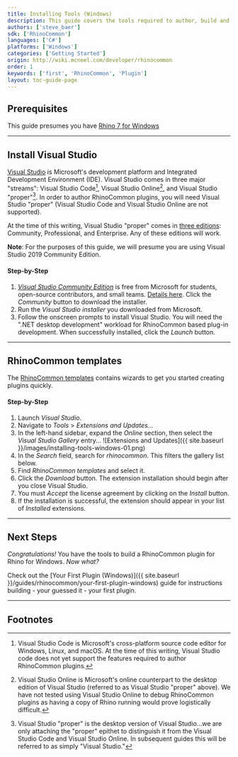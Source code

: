 ```yaml
---
title: Installing Tools (Windows)
description: This guide covers the tools required to author, build and debug Rhino plugins on Windows.
authors: ['steve_baer']
sdk: ['RhinoCommon']
languages: ['C#']
platforms: ['Windows']
categories: ['Getting Started']
origin: http://wiki.mcneel.com/developer/rhinocommon
order: 1
keywords: ['first', 'RhinoCommon', 'Plugin']
layout: toc-guide-page
---
```



## Prerequisites

This guide presumes you have [Rhino 7 for Windows](http://www.rhino3d.com/download)

---

## Install Visual Studio

[Visual Studio](https://www.visualstudio.com/en-us/visual-studio-homepage-vs.aspx) is Microsoft's development platform and Integrated Development Environment (IDE).  Visual Studio comes in three major "streams": Visual Studio Code[^1], Visual Studio Online[^2], and Visual Studio "proper"[^3].  In order to author RhinoCommon plugins, you will need Visual Studio "proper" (Visual Studio Code and Visual Studio Online are not supported).

At the time of this writing, Visual Studio "proper" comes in [three editions](https://www.visualstudio.com/vs-2015-product-editions): Community, Professional, and Enterprise.  Any of these editions will work.

**Note**: For the purposes of this guide, we will presume you are using Visual Studio 2019 Community Edition.

#### Step-by-Step

1. *[Visual Studio Community Edition](https://visualstudio.microsoft.com/vs/)* is free from Microsoft for students, open-source contributors, and small teams. [Details here](https://www.visualstudio.com/en-us/support/legal/mt171547).  Click the *Community* button to download the installer.
1. Run the *Visual Studio installer* you downloaded from Microsoft.
1. Follow the onscreen prompts to install Visual Studio.  You will need the ".NET desktop development" workload for RhinoCommon based plug-in development. When successfully installed, click the *Launch* button.

---

## RhinoCommon templates

The [RhinoCommon templates](https://marketplace.visualstudio.com/items?itemName=McNeel.RhinoCommontemplatesforv6) contains wizards to get you started creating plugins quickly.

#### Step-by-Step

1. Launch *Visual Studio*.
1. Navigate to *Tools* > *Extensions and Updates...*
1. In the left-hand sidebar, expand the *Online* section, then select the *Visual Studio Gallery* entry...
![Extensions and Updates]({{ site.baseurl }}/images/installing-tools-windows-01.png)
1. In the *Search* field, search for *rhinocommon*.  This filters the gallery list below.
1. Find *RhinoCommon templates* and select it.
1. Click the *Download* button.  The extension installation should begin after you close Visual Studio.
1. You must *Accept* the license agreement by clicking on the *Install* button.
1. If the installation is successful, the extension should appear in your list of *Installed* extensions.

---

## Next Steps

*Congratulations!*  You have the tools to build a RhinoCommon plugin for Rhino for Windows.  *Now what?*

Check out the [Your First Plugin (Windows)]({{ site.baseurl }}/guides/rhinocommon/your-first-plugin-windows) guide for instructions building - your guessed it - your first plugin.

---

## Footnotes

[^1]: Visual Studio Code is Microsoft's cross-platform source code editor for Windows, Linux, and macOS.  At the time of this writing, Visual Studio code does not yet support the features required to author RhinoCommon plugins.

[^2]: Visual Studio Online is Microsoft's online counterpart to the desktop edition of Visual Studio (referred to as Visual Studio "proper" above).  We have not tested using Visual Studio Online to debug RhinoCommon plugins as having a copy of Rhino running would prove logistically difficult.

[^3]: Visual Studio "proper" is the desktop version of Visual Studio...we are only attaching the "proper" epithet to distinguish it from the Visual Studio Code and Visual Studio Online.  In subsequent guides this will be referred to as simply "Visual Studio."
